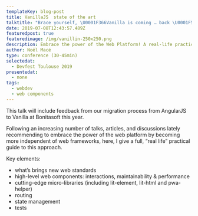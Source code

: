 ```yaml
---
templateKey: blog-post
title: VanillaJS  state of the art
talktitle: "Brace yourself, \U0001F366Vanilla is coming … back \U0001F576!"
date: 2019-07-08T12:43:57.489Z
featuredpost: true
featuredimage: /img/vanillin-250x250.png
description: Embrace the power of the Web Platform! A real-life practical guide.
author: Noël Macé
type: conference (30-45min)
selectedat:
  - Devfest Toulouse 2019
presentedat:
  - none
tags:
  - webdev
  - web components
---
```


This talk will include feedback from our migration process from AngularJS to Vanilla at Bonitasoft this year.

Following an increasing number of talks, articles, and discussions lately recommending to embrace the power of the web platform by becoming more independent of web frameworks, here, I give a full, “real life” practical guide to this approach.

Key elements:

- what’s brings new web standards
- high-level web components: interactions, maintainability & performance
- cutting-edge micro-libraries (including lit-element, lit-html and pwa-helper)
- routing
- state management
- tests
